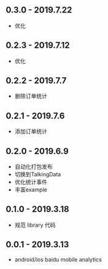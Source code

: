 ## 0.3.0 - 2019.7.22

* 优化

## 0.2.3 - 2019.7.12

* 优化

## 0.2.2 - 2019.7.7

* 删除订单统计

## 0.2.1 - 2019.7.6

* 添加订单统计

## 0.2.0 - 2019.6.9

* 自动化打包发布
* 切换到TalkingData
* 优化统计事件
* 丰富example

## 0.1.0 - 2019.3.18

* 规范 library 代码

## 0.0.1 - 2019.3.13

* android/ios baidu mobile analytics
